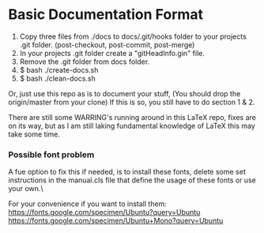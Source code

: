 # Basic Documentation Format

1. Copy three files from ./docs to docs/.git/hooks folder to your projects
   .git folder. (post-checkout, post-commit, post-merge)
2. In your projects .git folder create a "gitHeadInfo.gin" file.
3. Remove the .git folder from docs folder.
4. $ bash ./create-docs.sh
5. $ bash ./clean-docs.sh

Or, just use this repo as is to document your stuff, (You should drop the origin/master from your clone)
If this is so, you still have to do section 1 & 2.

There are still some WARRING's running around in this LaTeX repo, fixes are on its way, but
as I am still laking fundamental knowledge of LaTeX this may take some time.

### Possible font problem
A fue option to fix this if needed, is to install these fonts, delete some set instructions
in the manual.cls file that define the usage of these fonts or use your own.\

For your convenience if you want to install them: \
https://fonts.google.com/specimen/Ubuntu?query=Ubuntu \
https://fonts.google.com/specimen/Ubuntu+Mono?query=Ubuntu